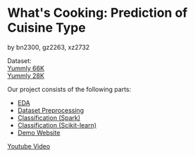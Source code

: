 # What's Cooking: Prediction of Cuisine Type
by bn2300, gz2263, xz2732

Dataset:\
[Yummly 66K](http://isia.ict.ac.cn/dataset/Yummly-66K.html)\
[Yummly 28K](http://isia.ict.ac.cn/dataset/downloads/datasets/food_min/Yummly28K.zip)

Our project consists of the following parts:
+ [EDA](EDA/newEDA.ipynb)
+ [Dataset Preprocessing](Preprocessing&Model/Preprocessing_all.py)
+ [Classification (Spark)](Preprocessing&Model/model2.ipynb)
+ [Classification (Scikit-learn)](Preprocessing&Model/sklearn-test.py)
+ [Demo Website](http://35.227.49.63:5050)

[Youtube Video](https://youtu.be/eKS7QXNqUqg)
